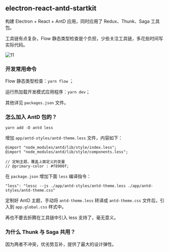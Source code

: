 ## electron-react-antd-startkit

构建 Electron + React + AntD 应用，同时应用了 Redux、Thunk、Saga 工具包。

工具链有点复杂，Flow 静态类型检查是个负担，少些关注工具链，多花些时间写实际代码。

![11](https://user-images.githubusercontent.com/11177691/49055389-5b5e6680-f232-11e8-84d9-f28bcb053abe.JPG)

### 开发常用命令

Flow 静态类型检查：`yarn flow` ；

运行热加载开发模式应用程序：`yarn dev`；

其他详见 `packages.json` 文件。

### 怎么加入 AntD 包的？

```
yarn add -D antd less
```

增加 `app/antd-styles/antd-theme.less` 文件，内容如下：

```
@import "node_modules/antd/lib/style/index.less";
@import "node_modules/antd/lib/style/components.less";

// 定制主题，覆盖上面定义的变量
// @primary-color : #f8900f;
```

在 `package.json` 增加下面 `less` 编译指令：

```
"less": "lessc --js ./app/antd-styles/antd-theme.less ./app/antd-styles/antd-theme.css"
```

定制好 AntD 主题，手动将 `antd-theme.less` 转译成 `antd-theme.css` 文件后，引入到 `app.global.css` 样式中。

再也不要去折腾在工具链中引入 less 支持了，毫无意义。

### 为什么 Thunk 与 Saga 共用？

因为两者不冲突，优劣势互补，提供了最大的设计弹性。
